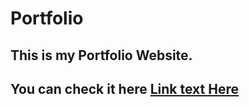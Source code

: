 # Portfolio

## This is my Portfolio Website.

## You can check it here [Link text Here]([https://link-url-here.org](https://snehpatel38.github.io/portfolio/))
